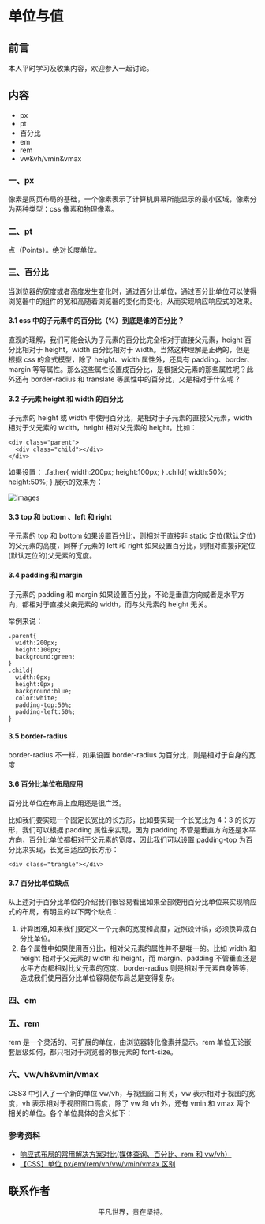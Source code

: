 # 单位与值

## 前言

本人平时学习及收集内容，欢迎参入一起讨论。

## 内容

- px
- pt
- 百分比
- em
- rem
- vw&vh/vmin&vmax

### 一、px

像素是网页布局的基础，一个像素表示了计算机屏幕所能显示的最小区域，像素分为两种类型：css 像素和物理像素。

### 二、pt

点（Points）。绝对长度单位。

### 三、百分比

当浏览器的宽度或者高度发生变化时，通过百分比单位，通过百分比单位可以使得浏览器中的组件的宽和高随着浏览器的变化而变化，从而实现响应响应式的效果。

#### 3.1 css 中的子元素中的百分比（%）到底是谁的百分比？

直观的理解，我们可能会认为子元素的百分比完全相对于直接父元素，height 百分比相对于 height，width 百分比相对于 width。当然这种理解是正确的，但是根据 css 的盒式模型，除了 height、width 属性外，还具有 padding、border、margin 等等属性。那么这些属性设置成百分比，是根据父元素的那些属性呢？此外还有 border-radius 和 translate 等属性中的百分比，又是相对于什么呢？

#### 3.2 子元素 height 和 width 的百分比

子元素的 height 或 width 中使用百分比，是相对于子元素的直接父元素，width 相对于父元素的 width，height 相对父元素的 height。比如：

```
<div class="parent">
  <div class="child"></div>
</div>
```

如果设置： .father{ width:200px; height:100px; } .child{ width:50%; height:50%; } 展示的效果为：

![images](px01.png)

#### 3.3 top 和 bottom 、left 和 right

子元素的 top 和 bottom 如果设置百分比，则相对于直接非 static 定位(默认定位)的父元素的高度，同样子元素的 left 和 right 如果设置百分比，则相对直接非定位(默认定位的)父元素的宽度。

#### 3.4 padding 和 margin

子元素的 padding 和 margin 如果设置百分比，不论是垂直方向或者是水平方向，都相对于直接父亲元素的 width，而与父元素的 height 无关。

举例来说：

```
.parent{
  width:200px;
  height:100px;
  background:green;
}
.child{
  width:0px;
  height:0px;
  background:blue;
  color:white;
  padding-top:50%;
  padding-left:50%;
}
```

#### 3.5 border-radius

border-radius 不一样，如果设置 border-radius 为百分比，则是相对于自身的宽度

#### 3.6 百分比单位布局应用

百分比单位在布局上应用还是很广泛。

比如我们要实现一个固定长宽比的长方形，比如要实现一个长宽比为 4：3 的长方形，我们可以根据 padding 属性来实现，因为 padding 不管是垂直方向还是水平方向，百分比单位都相对于父元素的宽度，因此我们可以设置 padding-top 为百分比来实现，长宽自适应的长方形：

```
<div class="trangle"></div>
```

#### 3.7 百分比单位缺点

从上述对于百分比单位的介绍我们很容易看出如果全部使用百分比单位来实现响应式的布局，有明显的以下两个缺点：

1. 计算困难,如果我们要定义一个元素的宽度和高度，近照设计稿，必须换算成百分比单位。
2. 各个属性中如果使用百分比，相对父元素的属性并不是唯一的。比如 width 和 height 相对于父元素的 width 和 height，而 margin、padding 不管垂直还是水平方向都相对比父元素的宽度、border-radius 则是相对于元素自身等等，造成我们使用百分比单位容易使布局总是变得复杂。

### 四、em

### 五、rem

rem 是一个灵活的、可扩展的单位，由浏览器转化像素并显示。rem 单位无论嵌套层级如何，都只相对于浏览器的根元素的 font-size。

### 六、vw/vh&vmin/vmax

CSS3 中引入了一个新的单位 vw/vh，与视图窗口有关，vw 表示相对于视图的宽度，vh 表示相对于视图窗口高度，除了 vw 和 vh 外，还有 vmin 和 vmax 两个相关的单位。各个单位具体的含义如下：

### 参考资料

- [响应式布局的常用解决方案对比(媒体查询、百分比、rem 和 vw/vh）](https://juejin.im/post/5b39905351882574c72f2808)
- [【CSS】单位 px/em/rem/vh/vw/vmin/vmax 区别](http://www.pingan8787.com/2018/09/03/76-%E3%80%90CSS%E3%80%91%E5%8D%95%E4%BD%8Dpx-em-rem-vh-vw-vmin-vmax%E5%8C%BA%E5%88%AB/)

## 联系作者

<div align="center">
    <p>
        平凡世界，贵在坚持。
    </p>
    <img :src="$withBase('/about/contact.png')" />
</div>

